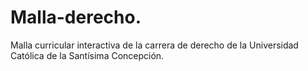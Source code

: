 # Malla-derecho.
Malla curricular interactiva de la carrera de derecho de la Universidad Católica de la Santísima Concepción. 
